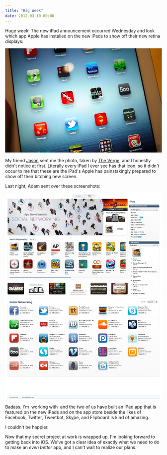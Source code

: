 ```yaml
---
title: "Big Week"
date: 2012-03-10 00:00
---
```


<p>Huge week! The new iPad announcement occurred Wednesday and look which app Apple has installed on the new iPads to show off their new retina displays:</p>

<img src="/img/import/blog/2012/03/big-week/9BEDB728D8304083801D9192F859378B.jpg" class="img-responsive" />

<p>My friend <a href="http://nearthespeedoflight.com/" target="_blank">Jason</a> sent me the photo, taken by <a href="http://www.theverge.com/2012/3/7/2852352/new-ipad-hands-on-photos#3098162" target="_blank">The Verge</a>, and I honestly didn't notice at first. Literally every iPad I ever see has that icon, so it didn't occur to me that these are the iPad's Apple has painstakingly prepared to show off their bitching new screen.<!--more--></p>

<p>Last night, Adam sent over these screenshots:</p>

<img src="/img/import/blog/2012/03/big-week/AB029910707C44B28D1CD52C334527E9.jpg" class="img-responsive" />

<img src="/img/import/blog/2012/03/big-week/AAAE5CAA4AC54EB483D44FCFE49F2EED.jpg" class="img-responsive" />

<p>Badass. I'm  working with  and the two of us have built an iPad app that is featured on the new iPads and on the app store beside the likes of Facebook, Twitter, Tweetbot, Skype, and Flipboard is kind of amazing.</p>

<p>I couldn't be happier.</p>

<p>Now that my secret project at work is wrapped up, I'm looking forward to getting back into iOS. We've got a clear idea of exactly what we need to do to make an <em>even better</em> app, and I can't wait to realize our plans.</p>

<!-- more -->

